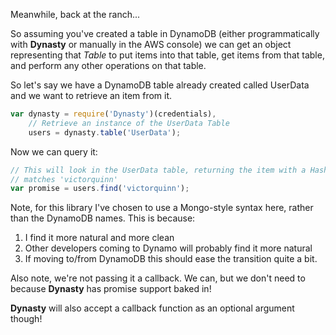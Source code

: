 Meanwhile, back at the ranch...

So assuming you've created a table in DynamoDB (either programmatically with
**Dynasty** or manually in the AWS console) we can get an object representing
that *Table* to put items into that table, get items from that table, and
perform any other operations on that table.

So let's say we have a DynamoDB table already created called UserData and we
want to retrieve an item from it.

```js
var dynasty = require('Dynasty')(credentials),
    // Retrieve an instance of the UserData Table
    users = dynasty.table('UserData');
```

Now we can query it:

```js
// This will look in the UserData table, returning the item with a Hash key that
// matches 'victorquinn'
var promise = users.find('victorquinn');
```

Note, for this library I've chosen to use a Mongo-style syntax here, rather than the DynamoDB names. This is because:

1. I find it more natural and more clean
1. Other developers coming to Dynamo will probably find it more natural
1. If moving to/from DynamoDB this should ease the transition quite a bit.

Also note, we're not passing it a callback. We can, but we don't need to because
**Dynasty** has promise support baked in!

**Dynasty** will also accept a callback function as an optional argument though!

